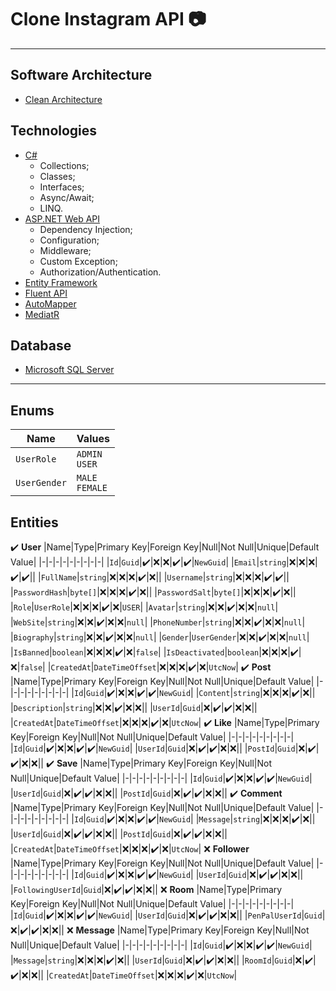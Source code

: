 # Clone Instagram API :camera:
---
## Software Architecture
- [Clean Architecture](https://www.c-sharpcorner.com/article/introduction-to-clean-architecture-and-implementation-with-asp-net-core/#:~:text=Clean%20Architecture%20is%20a%20software,written%20without%20any%20direct%20dependencies.)
## Technologies
- [C#](https://docs.microsoft.com/en-us/dotnet/csharp/whats-new/csharp-10)
   - Collections;
   - Classes;
   - Interfaces;
   - Async/Await;
   - LINQ.
- [ASP.NET Web API](https://docs.microsoft.com/en-us/aspnet/web-api/) 
  - Dependency Injection;
  - Configuration;
  - Middleware;
  - Custom Exception;
  - Authorization/Authentication.
- [Entity Framework](https://docs.microsoft.com/en-us/ef/ef6/)
- [Fluent API](https://www.entityframeworktutorial.net/efcore/fluent-api-in-entity-framework-core.aspx)
- [AutoMapper](https://docs.automapper.org/en/stable/Getting-started.html)
- [MediatR](https://github.com/jbogard/MediatR)
## Database
- [Microsoft SQL Server](https://docs.microsoft.com/en-us/sql/?view=sql-server-ver16)
---
## Enums
|Name|Values|
|-|-|
|```UserRole```|```ADMIN```<br/>```USER```|
|```UserGender```|```MALE```<br/>```FEMALE```|
## Entities
:heavy_check_mark: **User**
|Name|Type|Primary Key|Foreign Key|Null|Not Null|Unique|Default Value| 
|-|-|-|-|-|-|-|-|-|
|```Id```|```Guid```|:heavy_check_mark:|:x:|:x:|:heavy_check_mark:|:heavy_check_mark:|```NewGuid```|
|```Email```|```string```|:x:|:x:|:x:|:heavy_check_mark:|:heavy_check_mark:||
|```FullName```|```string```|:x:|:x:|:x:|:heavy_check_mark:|:x:||
|```Username```|```string```|:x:|:x:|:x:|:heavy_check_mark:|:heavy_check_mark:||
|```PasswordHash```|```byte[]```|:x:|:x:|:x:|:heavy_check_mark:|:x:||
|```PasswordSalt```|```byte[]```|:x:|:x:|:x:|:heavy_check_mark:|:x:||
|```Role```|```UserRole```|:x:|:x:|:x:|:heavy_check_mark:|:x:|```USER```|
|```Avatar```|```string```|:x:|:x:|:heavy_check_mark:|:x:|:x:|```null```|
|```WebSite```|```string```|:x:|:x:|:heavy_check_mark:|:x:|:x:|```null```|
|```PhoneNumber```|```string```|:x:|:x:|:heavy_check_mark:|:x:|:x:|```null```|
|```Biography```|```string```|:x:|:x:|:heavy_check_mark:|:x:|:x:|```null```|
|```Gender```|```UserGender```|:x:|:x:|:heavy_check_mark:|:x:|:x:|```null```|
|```IsBanned```|```boolean```|:x:|:x:|:x:|:heavy_check_mark:|:x:|```false```|
|```IsDeactivated```|```boolean```|:x:|:x:|:x:|:heavy_check_mark:|:x:|```false```|
|```CreatedAt```|```DateTimeOffset```|:x:|:x:|:x:|:heavy_check_mark:|:x:|```UtcNow```|
:heavy_check_mark: **Post**
|Name|Type|Primary Key|Foreign Key|Null|Not Null|Unique|Default Value|
|-|-|-|-|-|-|-|-|-|
|```Id```|```Guid```|:heavy_check_mark:|:x:|:x:|:heavy_check_mark:|:heavy_check_mark:|```NewGuid```|
|```Content```|```string```|:x:|:x:|:x:|:heavy_check_mark:|:x:||
|```Description```|```string```|:x:|:x:|:heavy_check_mark:|:x:|:x:||
|```UserId```|```Guid```|:x:|:heavy_check_mark:|:heavy_check_mark:|:x:|:x:||
|```CreatedAt```|```DateTimeOffset```|:x:|:x:|:x:|:heavy_check_mark:|:x:|```UtcNow```|
:heavy_check_mark: **Like**
|Name|Type|Primary Key|Foreign Key|Null|Not Null|Unique|Default Value|
|-|-|-|-|-|-|-|-|-|
|```Id```|```Guid```|:heavy_check_mark:|:x:|:x:|:heavy_check_mark:|:heavy_check_mark:|```NewGuid```|
|```UserId```|```Guid```|:x:|:heavy_check_mark:|:heavy_check_mark:|:x:|:x:||
|```PostId```|```Guid```|:x:|:heavy_check_mark:|:heavy_check_mark:|:x:|:x:||
:heavy_check_mark: **Save**
|Name|Type|Primary Key|Foreign Key|Null|Not Null|Unique|Default Value|
|-|-|-|-|-|-|-|-|-|
|```Id```|```Guid```|:heavy_check_mark:|:x:|:x:|:heavy_check_mark:|:heavy_check_mark:|```NewGuid```|
|```UserId```|```Guid```|:x:|:heavy_check_mark:|:heavy_check_mark:|:x:|:x:||
|```PostId```|```Guid```|:x:|:heavy_check_mark:|:heavy_check_mark:|:x:|:x:||
:heavy_check_mark: **Comment**
|Name|Type|Primary Key|Foreign Key|Null|Not Null|Unique|Default Value|
|-|-|-|-|-|-|-|-|-|
|```Id```|```Guid```|:heavy_check_mark:|:x:|:x:|:heavy_check_mark:|:heavy_check_mark:|```NewGuid```|
|```Message```|```string```|:x:|:x:|:x:|:heavy_check_mark:|:x:||
|```UserId```|```Guid```|:x:|:heavy_check_mark:|:heavy_check_mark:|:x:|:x:||
|```PostId```|```Guid```|:x:|:heavy_check_mark:|:heavy_check_mark:|:x:|:x:||
|```CreatedAt```|```DateTimeOffset```|:x:|:x:|:x:|:heavy_check_mark:|:x:|```UtcNow```|
:x: **Follower**
|Name|Type|Primary Key|Foreign Key|Null|Not Null|Unique|Default Value|
|-|-|-|-|-|-|-|-|-|
|```Id```|```Guid```|:heavy_check_mark:|:x:|:x:|:heavy_check_mark:|:heavy_check_mark:|```NewGuid```|
|```UserId```|```Guid```|:x:|:heavy_check_mark:|:heavy_check_mark:|:x:|:x:||
|```FollowingUserId```|```Guid```|:x:|:heavy_check_mark:|:heavy_check_mark:|:x:|:x:||
:x: **Room**
|Name|Type|Primary Key|Foreign Key|Null|Not Null|Unique|Default Value|
|-|-|-|-|-|-|-|-|-|
|```Id```|```Guid```|:heavy_check_mark:|:x:|:x:|:heavy_check_mark:|:heavy_check_mark:|```NewGuid```|
|```UserId```|```Guid```|:x:|:heavy_check_mark:|:heavy_check_mark:|:x:|:x:||
|```PenPalUserId```|```Guid```|:x:|:heavy_check_mark:|:heavy_check_mark:|:x:|:x:||
:x: **Message**
|Name|Type|Primary Key|Foreign Key|Null|Not Null|Unique|Default Value|
|-|-|-|-|-|-|-|-|-|
|```Id```|```Guid```|:heavy_check_mark:|:x:|:x:|:heavy_check_mark:|:heavy_check_mark:|```NewGuid```|
|```Message```|```string```|:x:|:x:|:x:|:heavy_check_mark:|:x:||
|```UserId```|```Guid```|:x:|:heavy_check_mark:|:heavy_check_mark:|:x:|:x:||
|```RoomId```|```Guid```|:x:|:heavy_check_mark:|:heavy_check_mark:|:x:|:x:||
|```CreatedAt```|```DateTimeOffset```|:x:|:x:|:x:|:heavy_check_mark:|:x:|```UtcNow```|